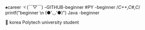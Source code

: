 ♠career
ヾ(￣▽￣) -GITHUB-beginner
<html-beginner>
#PY -beginner
/*C++,C#,C*/
printf("beginner \n (●'◡'●)")
Java -beginner

💚 korea Polytech university student
